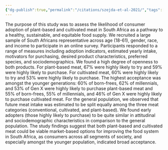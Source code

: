 ```yaml
---
{"dg-publish":true,"permalink":"/citations/szejda-et-al-2021/","tags":["#cultivated_meat","#consumer_attitudes"],"created":"2025-10-23T17:42:46.621+01:00","updated":"2025-10-23T18:12:10.257+01:00"}
---
```


The purpose of this study was to assess the likelihood of consumer adoption of plant-based and cultivated meat in South Africa as a pathway to a healthy, sustainable, and equitable food supply. We recruited a large sample of South Africans representative across age (18-61), gender, race, and income to participate in an online survey. Participants responded to a range of measures including adoption indicators, estimated yearly intake, motivators for purchasing, desired product characteristics, preferred species, and sociodemographics. We found a high degree of openness to both products. For plant-based meat, 67% were highly likely to try and 59% were highly likely to purchase. For cultivated meat, 60% were highly likely to try and 53% were highly likely to purchase. The highest acceptance was amongst the younger generations: 60% of born-frees, 62% of millennials, and 53% of Gen X were highly likely to purchase plant-based meat and 55% of born-frees, 55% of millennials, and 46% of Gen X were highly likely to purchase cultivated meat. For the general population, we observed that future meat intake was estimated to be split equally among the three meat categories (conventional, cultivated, and plant-based). We found early adopters (those highly likely to purchase) to be quite similar in attitudinal and sociodemographic characteristics in comparison to the general population. The study findings suggest that both plant-based and cultivated meat could be viable market-based options for improving the food system in South Africa, as consumers across all segments of society, and especially amongst the younger population, indicated broad acceptance.